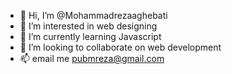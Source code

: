 - 👋 Hi, I’m @Mohammadrezaaghebati
- 👀 I’m interested in web designing
- 🌱 I’m currently learning Javascript 
- 💞️ I’m looking to collaborate on web development 
- 📫 email me pubmreza@gmail.com 

<!---
Mohammadrezaaghebati/Mohammadrezaaghebati is a ✨ special ✨ repository because its `README.md` (this file) appears on your GitHub profile.
You can click the Preview link to take a look at your changes.
--->
